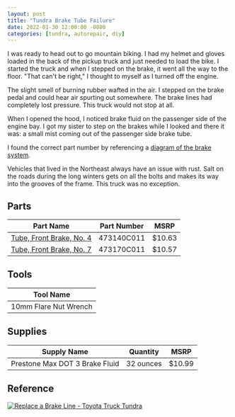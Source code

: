 ```yaml
---
layout: post
title: "Tundra Brake Tube Failure"
date: 2022-01-30 12:00:00 -0800
categories: [tundra, autorepair, diy]
---
```


I was ready to head out to go mountain biking. I had my helmet and gloves loaded in the back of the pickup truck and just needed to load the bike. I started the truck and when I stepped on the brake, it went all the way to the floor. "That can't be right," I thought to myself as I turned off the engine.

The slight smell of burning rubber wafted in the air. I stepped on the brake pedal and could hear air spurting out somewhere. The brake lines had completely lost pressure. This truck would not stop at all.

When I opened the hood, I noticed brake fluid on the passenger side of the engine bay. I got my sister to step on the brakes while I looked and there it was: a small mist coming out of the passenger side brake tube.

I found the correct part number by referencing a [diagram of the brake system](https://parts.toyota.com/a/Toyota_2000_Tundra-Access-Cab-SR-5-47L-AT/63156168__6709498/BRAKE-TUBE--CLAMP/841420-4708.html).

Vehicles that lived in the Northeast always have an issue with rust. Salt on the roads during the long winters gets on all the bolts and makes its way into the grooves of the frame. This truck was no exception. 



## Parts

Part Name | Part Number | MSRP
---|---|---
[Tube, Front Brake, No. 4](https://parts.toyota.com/p/63156168/473140C011.html) | 473140C011 | $10.63
[Tube, Front Brake, No. 7](https://parts.toyota.com/p/63217573/473170c011.html) | 473170C011 | $10.57

## Tools

Tool Name |
---|
10mm Flare Nut Wrench |

## Supplies

Supply Name | Quantity | MSRP
---|---|---
Prestone Max DOT 3 Brake Fluid | 32 ounces | $10.99

## Reference

[![Replace a Brake Line - Toyota Truck Tundra](http://i3.ytimg.com/vi/Eb3mSoDsu7k/hqdefault.jpg)](https://www.youtube.com/watch?v=Eb3mSoDsu7k)

